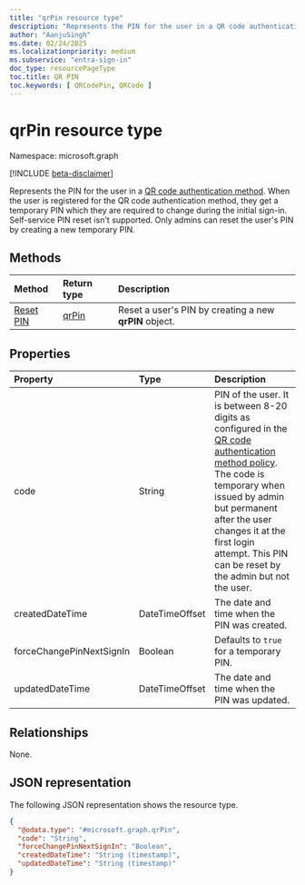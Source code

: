 ```yaml
---
title: "qrPin resource type"
description: "Represents the PIN for the user in a QR code authentication method."
author: "AanjuSingh"
ms.date: 02/24/2025
ms.localizationpriority: medium
ms.subservice: "entra-sign-in"
doc_type: resourcePageType
toc.title: QR PIN
toc.keywords: [ QRCodePin, QRCode ]
---
```


# qrPin resource type

Namespace: microsoft.graph

[!INCLUDE [beta-disclaimer](../../includes/beta-disclaimer.md)]

Represents the PIN for the user in a [QR code authentication method](../resources/qrcodepinauthenticationmethod.md). When the user is registered for the QR code authentication method, they get a temporary PIN which they are required to change during the initial sign-in. Self-service PIN reset isn't supported. Only admins can reset the user's PIN by creating a new temporary PIN.

## Methods
|Method|Return type|Description|
|:---|:---|:---|
|[Reset PIN](../api/qrpin-update.md)|[qrPin](../resources/qrpin.md)|Reset a user's PIN by creating a new **qrPIN** object.|

## Properties
|Property|Type|Description|
|:---|:---|:---|
|code|String|PIN of the user. It is between 8-20 digits as configured in the [QR code authentication method policy](../resources/qrcodepinauthenticationmethodconfiguration.md). The code is temporary when issued by admin but permanent after the user changes it at the first login attempt. This PIN can be reset by the admin but not the user.|
|createdDateTime|DateTimeOffset|The date and time when the PIN was created.|
|forceChangePinNextSignIn|Boolean|Defaults to `true` for a temporary PIN. |
|updatedDateTime|DateTimeOffset|The date and time when the PIN was updated.|

## Relationships
None.

## JSON representation
The following JSON representation shows the resource type.
<!-- {
  "blockType": "resource",
  "keyProperty": "id",
  "@odata.type": "microsoft.graph.qrPin",
  "openType": false
}
-->
``` json
{
  "@odata.type": "#microsoft.graph.qrPin",
  "code": "String",
  "forceChangePinNextSignIn": "Boolean",
  "createdDateTime": "String (timestamp)",
  "updatedDateTime": "String (timestamp)"
}
```

